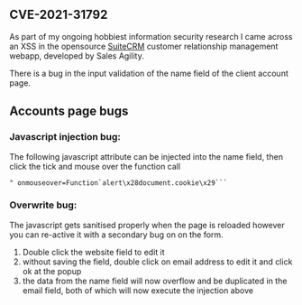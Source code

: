## CVE-2021-31792
As part of my ongoing hobbiest information security research I came across an XSS in the opensource [SuiteCRM](https://github.com/salesagility/SuiteCRM) 
customer relationship management webapp, developed by Sales Agility.

There is a bug in the input validation of the name field of the client account page.
## Accounts page bugs

### Javascript injection bug:
The following javascript attribute can be injected into the name field, then click the tick and mouse over the function call
```
" onmouseover=Function`alert\x28document.cookie\x29```
```

### Overwrite bug:
The javascript gets sanitised properly when the page is reloaded however you can re-active it with a secondary bug on on the form.

1. Double click the website field to edit it
2. without saving the field, double click on email address to edit it and click ok at the popup 
3. the data from the name field will now overflow and be duplicated in the email field, both of which will now execute the injection above

